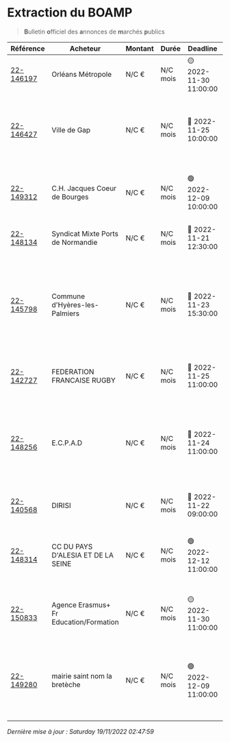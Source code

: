 # Extraction du BOAMP
> **B**ulletin **o**fficiel des **a**nnonces de **m**archés **p**ublics

| Référence | Acheteur | Montant | Durée | Deadline | Résumé | Mot clé|
|---|---|---|---|---|---|---|
| [22-146197](https://www.boamp.fr/avis/detail/22-146197) | Orléans Métropole | N/C € | N/C mois | 🟡 2022-11-30 11:00:00 | Diagnostics d'ouvrages de stockage d'eau potable | *stockage objet*|
| [22-146427](https://www.boamp.fr/avis/detail/22-146427) | Ville de Gap | N/C € | N/C mois | 🔴 2022-11-25 10:00:00 | Etude de faisabilité pour l'aménagement d'un lieu de diffusion culturel en plein air sur le site de Puymaure - Ville de Gap | *sauvegarde*|
| [22-149312](https://www.boamp.fr/avis/detail/22-149312) | C.H. Jacques Coeur de Bourges | N/C € | N/C mois | 🟢 2022-12-09 10:00:00 | Maintenance sauvegarde DELL NETVAULT du Centre Hospitalier Jacques Coeur de Bourges | *sauvegarde*|
| [22-148134](https://www.boamp.fr/avis/detail/22-148134) | Syndicat Mixte Ports de Normandie | N/C € | N/C mois | 🔴 2022-11-21 12:30:00 | Fourniture et livraison de matériel réseau informatique - SD- WAN | *cloud public*|
| [22-145798](https://www.boamp.fr/avis/detail/22-145798) | Commune d'Hyères-les-Palmiers | N/C € | N/C mois | 🔴 2022-11-23 15:30:00 | INFRASTRUCTURES ET SYSTEMES NUMERIQUES / COMMANDE PUBLIQUE / CAISSE DES ECOLES - Solution de plateforme externe de dématérialisation des marchés publics | *infrastructures systemes*|
| [22-142727](https://www.boamp.fr/avis/detail/22-142727) | FEDERATION FRANCAISE RUGBY | N/C € | N/C mois | 🔴 2022-11-25 11:00:00 | Réalisation des programmes officiels des matchs suivants du XV DE FRANCE masculin. | *serveur*|
| [22-148256](https://www.boamp.fr/avis/detail/22-148256) | E.C.P.A.D | N/C € | N/C mois | 🔴 2022-11-24 11:00:00 | MARCHÉ D'ACQUISITION DE DEUX SERVEURS VIDÉO POUR LA MISE À NIVEAU DES MOYENS TECHNIQUES DE LA POST-PRODUCTION de l'ECPAD-2 LOTS- | *serveur*|
| [22-140568](https://www.boamp.fr/avis/detail/22-140568) | DIRISI | N/C € | N/C mois | 🔴 2022-11-22 09:00:00 | Acquisition de matériels informatiques certifiés TEMPEST | *informatique*|
| [22-148314](https://www.boamp.fr/avis/detail/22-148314) | CC DU PAYS D'ALESIA ET DE LA SEINE | N/C € | N/C mois | 🟢 2022-12-12 11:00:00 | Souscription des contrats d'assurance pour la Communauté de communes du Pays d'Alésia et de la Seine | *informatique*|
| [22-150833](https://www.boamp.fr/avis/detail/22-150833) | Agence Erasmus+ Fr Education/Formation | N/C € | N/C mois | 🟡 2022-11-30 11:00:00 | Contrats d'assurance (bâtiment, matériels informatiques, protection juridique et RC) | *informatique*|
| [22-149280](https://www.boamp.fr/avis/detail/22-149280) | mairie saint nom la bretèche | N/C € | N/C mois | 🟢 2022-12-09 11:00:00 | Le présent marché a pour objet l'assistance aux utilisateurs ainsi que la maintenance du parc informatique de la Commune de Saint-Nom-la-Bretèche | *informatique*|


_Dernière mise à jour : Saturday 19/11/2022 02:47:59_